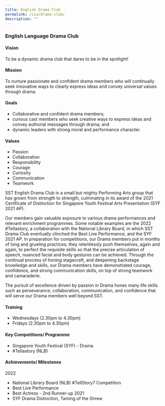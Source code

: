 ```yaml
---
title: English Drama Club
permalink: /cca/drama-club/
description: ""
---
```


### English Language Drama Club

#### Vision
To be a dynamic drama club that dares to be in the spotlight!

#### Mission
To nurture passionate and confident drama members who will continually seek innovative ways to clearly express ideas and convey universal values through drama.

#### Goals
*   Collaborative and confident drama members;
*   curious cast members who seek creative ways to express ideas and convey authorial messages through drama; and
*   dynamic leaders with strong moral and performance character.
    
#### Values 
*   Passion 
*   Collaboration 
*   Responsibility
*   Courage
*   Curiosity
*   Communication
*   Teamwork
    
SST English Drama Club is a small but mighty Performing Arts group that has grown from strength to strength, culminating in its award of the 2021 Certificate of Distinction for Singapore Youth Festival Arts Presentation (SYF 2021 AP). 

Our members gain valuable exposure to various drama performances and relevant enrichment programmes. Some notable examples are the 2022 #Tellastory, a collaboration with the National Library Board, in which SST Drama Club eventually clinched the Best Live Performance, and the SYF 2021 AP. In preparation for competitions, our Drama members put in months of long and grueling practices; they relentlessly push themselves, again and again, to perfect the requisite skills so that the precise articulation of speech, nuanced facial and body gestures can be achieved. Through the continual process of honing stagecraft, and deepening backstage knowledge and skills, our Drama members have demonstrated courage, confidence, and strong communication skills, on top of strong teamwork and camaraderie.

The pursuit of excellence driven by passion in Drama hones many life skills such as perseverance, collaboration, communication, and confidence that will serve our Drama members well beyond SST.

#### Training 

*   Wednesdays (2.30pm to 4.30pm)
*   Fridays (2.30pm to 4.30pm)

#### Key Competitions/ Programme
*   Singapore Youth Festival (SYF) - Drama
*   #Tellastory (NLB)
    
#### Achievements/ Milestones
2022
*   National Library Board (NLB) #TellStory7 Competition
*   Best Live Performance
*   Best Actress - 2nd Runner-up
2021
*   SYF Drama Distinction, Taming of the Shrew
    